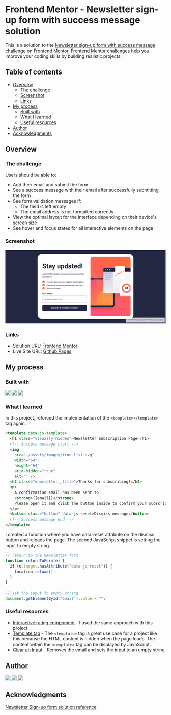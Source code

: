 # Frontend Mentor - Newsletter sign-up form with success message solution

This is a solution to the [Newsletter sign-up form with success message challenge on Frontend Mentor](https://www.frontendmentor.io/challenges/newsletter-signup-form-with-success-message-3FC1AZbNrv). Frontend Mentor challenges help you improve your coding skills by building realistic projects.

## Table of contents

- [Overview](#overview)
  - [The challenge](#the-challenge)
  - [Screenshot](#screenshot)
  - [Links](#links)
- [My process](#my-process)
  - [Built with](#built-with)
  - [What I learned](#what-i-learned)
  - [Useful resources](#useful-resources)
- [Author](#author)
- [Acknowledgments](#acknowledgments)

## Overview

### The challenge

Users should be able to:

- Add their email and submit the form
- See a success message with their email after successfully submitting the form
- See form validation messages if:
  - The field is left empty
  - The email address is not formatted correctly
- View the optimal layout for the interface depending on their device's screen size
- See hover and focus states for all interactive elements on the page

### Screenshot

![](./desktop.png)

### Links

- Solution URL: [Frontend Mentor](https://your-solution-url.com)
- Live Site URL: [Github Pages](https://your-live-site-url.com)

## My process

### Built with

<p align="left">
<img src="https://img.shields.io/badge/HTML5-E34F26?style=for-the-badge&logo=html5&logoColor=white">
<img src="https://img.shields.io/badge/CSS3-1572B6?style=for-the-badge&logo=css3&logoColor=white">
<img src="https://img.shields.io/badge/JavaScript-323330?style=for-the-badge&logo=javascript&logoColor=F7DF1E">
</p>

### What I learned

In this project, reforced the implementation of the `<template></template>` tag again.

```html
<template data-js-template>
  <h1 class="visually-hidden">Newsletter Subscription Page</h1>
  <!-- Success message start -->
  <img
    src="./assets/images/icon-list.svg"
    width="64"
    height="64"
    aria-hidden="true"
    alt="" />
  <h2 class="newsletter__title">Thanks for subscribing!</h2>
  <p>
    A confirmation email has been sent to
    <strong>{{email}}</strong>
    Please open it and click the button inside to confirm your subscription.
  </p>
  <button class="button" data-js-reset>Dismiss message</button>
  <!-- Success message end -->
</template>
```

I created a function where you have data-reset attribute on the dismiss button and reloads the page. The second JavaScript snippet is setting the input to empty string.

```js
// return to the Newsletter form
function returnToForm(e) {
  if (e.target.hasAttribute("data-js-reset")) {
    location.reload();
  }
}

// set the input to empty string
document.getElementById("email").value = "";
```

### Useful resources

- [Interactive rating compoment](https://bccpadge.github.io/interactive-rating-component/) - I used the same approach with this project.
- [Template tag](hhttps://www.w3schools.com/TagS/tag_template.asp) - The `<template>` tag is great use case for a project like this because the HTML content is hidden when the page loads. The content within the `<template>` tag can be displayed by JavaScript.
- [Clear an Input](https://www.w3schools.com/howto/howto_html_clear_input.asp) - Removes the email and sets the input to an empty string

## Author

<p align="left">
<a href="https://www.frontendmentor.io/profile/bccpadge">
<img src="https://img.shields.io/badge/FrontendMentor-57b1e6?style=for-the-badge&logo=frontendmentor&logoColor=white">
</a>
<a href="https://github.com/bccpadge">
<img src="https://img.shields.io/badge/Github-9757e6?style=for-the-badge&logo=github&logoColor=white">
 </a>
<a href="https://www.linkedin.com/in/rebecca-padgett23">
<img src="https://img.shields.io/badge/Linkedin-004182?style=for-the-badge&logo=linkedin&logoColor=white">
</a>

## Acknowledgments

[Newsletter Sign-up form solution reference](https://www.frontendmentor.io/solutions/newsletter-signup-form-with-success-message-ETZH8IkoEO)
